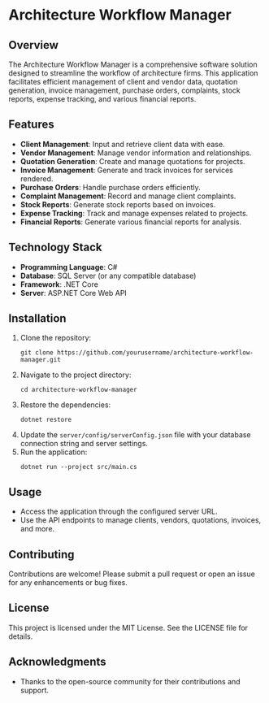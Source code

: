 # Architecture Workflow Manager

## Overview
The Architecture Workflow Manager is a comprehensive software solution designed to streamline the workflow of architecture firms. This application facilitates efficient management of client and vendor data, quotation generation, invoice management, purchase orders, complaints, stock reports, expense tracking, and various financial reports.

## Features
- **Client Management**: Input and retrieve client data with ease.
- **Vendor Management**: Manage vendor information and relationships.
- **Quotation Generation**: Create and manage quotations for projects.
- **Invoice Management**: Generate and track invoices for services rendered.
- **Purchase Orders**: Handle purchase orders efficiently.
- **Complaint Management**: Record and manage client complaints.
- **Stock Reports**: Generate stock reports based on invoices.
- **Expense Tracking**: Track and manage expenses related to projects.
- **Financial Reports**: Generate various financial reports for analysis.

## Technology Stack
- **Programming Language**: C#
- **Database**: SQL Server (or any compatible database)
- **Framework**: .NET Core
- **Server**: ASP.NET Core Web API

## Installation
1. Clone the repository:
   ```
   git clone https://github.com/yourusername/architecture-workflow-manager.git
   ```
2. Navigate to the project directory:
   ```
   cd architecture-workflow-manager
   ```
3. Restore the dependencies:
   ```
   dotnet restore
   ```
4. Update the `server/config/serverConfig.json` file with your database connection string and server settings.
5. Run the application:
   ```
   dotnet run --project src/main.cs
   ```

## Usage
- Access the application through the configured server URL.
- Use the API endpoints to manage clients, vendors, quotations, invoices, and more.

## Contributing
Contributions are welcome! Please submit a pull request or open an issue for any enhancements or bug fixes.

## License
This project is licensed under the MIT License. See the LICENSE file for details.

## Acknowledgments
- Thanks to the open-source community for their contributions and support.